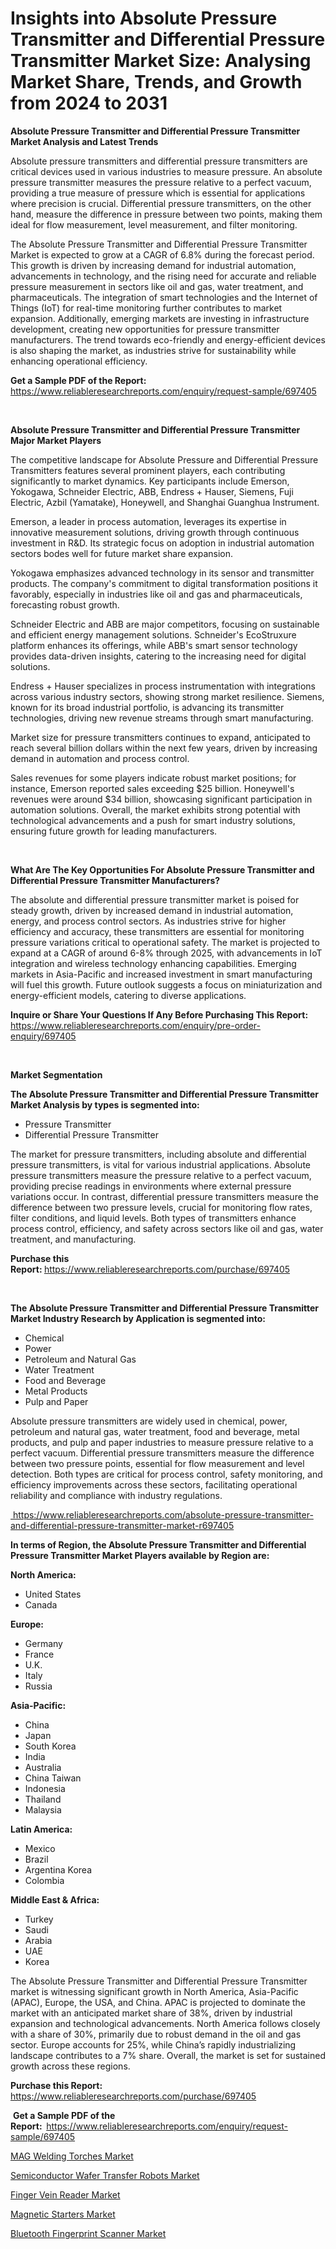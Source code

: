 <p><h1>Insights into Absolute Pressure Transmitter and Differential Pressure Transmitter Market Size: Analysing Market Share, Trends, and Growth from 2024 to 2031</h1></p><p><strong>Absolute Pressure Transmitter and Differential Pressure Transmitter Market Analysis and Latest Trends</strong></p>
<p><p>Absolute pressure transmitters and differential pressure transmitters are critical devices used in various industries to measure pressure. An absolute pressure transmitter measures the pressure relative to a perfect vacuum, providing a true measure of pressure which is essential for applications where precision is crucial. Differential pressure transmitters, on the other hand, measure the difference in pressure between two points, making them ideal for flow measurement, level measurement, and filter monitoring.</p><p>The Absolute Pressure Transmitter and Differential Pressure Transmitter Market is expected to grow at a CAGR of 6.8% during the forecast period. This growth is driven by increasing demand for industrial automation, advancements in technology, and the rising need for accurate and reliable pressure measurement in sectors like oil and gas, water treatment, and pharmaceuticals. The integration of smart technologies and the Internet of Things (IoT) for real-time monitoring further contributes to market expansion. Additionally, emerging markets are investing in infrastructure development, creating new opportunities for pressure transmitter manufacturers. The trend towards eco-friendly and energy-efficient devices is also shaping the market, as industries strive for sustainability while enhancing operational efficiency.</p></p>
<p><strong>Get a Sample PDF of the Report:&nbsp;</strong> <a href="https://www.reliableresearchreports.com/enquiry/request-sample/697405?utm_campaign=121&utm_medium=2&utm_source=Github&utm_content=ia&utm_term=29092024&utm_id=absolute-pressure-transmitter-and-differential-pressure-transmitter">https://www.reliableresearchreports.com/enquiry/request-sample/697405</a></p>
<p>&nbsp;</p>
<p><strong>Absolute Pressure Transmitter and Differential Pressure Transmitter Major Market Players</strong></p>
<p><p>The competitive landscape for Absolute Pressure and Differential Pressure Transmitters features several prominent players, each contributing significantly to market dynamics. Key participants include Emerson, Yokogawa, Schneider Electric, ABB, Endress + Hauser, Siemens, Fuji Electric, Azbil (Yamatake), Honeywell, and Shanghai Guanghua Instrument. </p><p>Emerson, a leader in process automation, leverages its expertise in innovative measurement solutions, driving growth through continuous investment in R&D. Its strategic focus on adoption in industrial automation sectors bodes well for future market share expansion.</p><p>Yokogawa emphasizes advanced technology in its sensor and transmitter products. The company's commitment to digital transformation positions it favorably, especially in industries like oil and gas and pharmaceuticals, forecasting robust growth.</p><p>Schneider Electric and ABB are major competitors, focusing on sustainable and efficient energy management solutions. Schneider's EcoStruxure platform enhances its offerings, while ABB's smart sensor technology provides data-driven insights, catering to the increasing need for digital solutions.</p><p>Endress + Hauser specializes in process instrumentation with integrations across various industry sectors, showing strong market resilience. Siemens, known for its broad industrial portfolio, is advancing its transmitter technologies, driving new revenue streams through smart manufacturing.</p><p>Market size for pressure transmitters continues to expand, anticipated to reach several billion dollars within the next few years, driven by increasing demand in automation and process control.</p><p>Sales revenues for some players indicate robust market positions; for instance, Emerson reported sales exceeding $25 billion. Honeywell's revenues were around $34 billion, showcasing significant participation in automation solutions. Overall, the market exhibits strong potential with technological advancements and a push for smart industry solutions, ensuring future growth for leading manufacturers.</p></p>
<p>&nbsp;</p>
<p><strong>What Are The Key Opportunities For Absolute Pressure Transmitter and Differential Pressure Transmitter Manufacturers?</strong></p>
<p><p>The absolute and differential pressure transmitter market is poised for steady growth, driven by increased demand in industrial automation, energy, and process control sectors. As industries strive for higher efficiency and accuracy, these transmitters are essential for monitoring pressure variations critical to operational safety. The market is projected to expand at a CAGR of around 6-8% through 2025, with advancements in IoT integration and wireless technology enhancing capabilities. Emerging markets in Asia-Pacific and increased investment in smart manufacturing will fuel this growth. Future outlook suggests a focus on miniaturization and energy-efficient models, catering to diverse applications.</p></p>
<p><strong>Inquire or Share Your Questions If Any Before Purchasing This Report:</strong> <a href="https://www.reliableresearchreports.com/enquiry/pre-order-enquiry/697405?utm_campaign=121&utm_medium=2&utm_source=Github&utm_content=ia&utm_term=29092024&utm_id=absolute-pressure-transmitter-and-differential-pressure-transmitter">https://www.reliableresearchreports.com/enquiry/pre-order-enquiry/697405</a></p>
<p>&nbsp;</p>
<p><strong>Market Segmentation</strong></p>
<p><strong>The Absolute Pressure Transmitter and Differential Pressure Transmitter Market Analysis by types is segmented into:</strong></p>
<p><ul><li>Pressure Transmitter</li><li>Differential Pressure Transmitter</li></ul></p>
<p><p>The market for pressure transmitters, including absolute and differential pressure transmitters, is vital for various industrial applications. Absolute pressure transmitters measure the pressure relative to a perfect vacuum, providing precise readings in environments where external pressure variations occur. In contrast, differential pressure transmitters measure the difference between two pressure levels, crucial for monitoring flow rates, filter conditions, and liquid levels. Both types of transmitters enhance process control, efficiency, and safety across sectors like oil and gas, water treatment, and manufacturing.</p></p>
<p><strong>Purchase this Report:&nbsp;</strong><a href="https://www.reliableresearchreports.com/purchase/697405?utm_campaign=121&utm_medium=2&utm_source=Github&utm_content=ia&utm_term=29092024&utm_id=absolute-pressure-transmitter-and-differential-pressure-transmitter">https://www.reliableresearchreports.com/purchase/697405</a></p>
<p>&nbsp;</p>
<p><strong>The Absolute Pressure Transmitter and Differential Pressure Transmitter Market Industry Research by Application is segmented into:</strong></p>
<p><ul><li>Chemical</li><li>Power</li><li>Petroleum and Natural Gas</li><li>Water Treatment</li><li>Food and Beverage</li><li>Metal Products</li><li>Pulp and Paper</li></ul></p>
<p><p>Absolute pressure transmitters are widely used in chemical, power, petroleum and natural gas, water treatment, food and beverage, metal products, and pulp and paper industries to measure pressure relative to a perfect vacuum. Differential pressure transmitters measure the difference between two pressure points, essential for flow measurement and level detection. Both types are critical for process control, safety monitoring, and efficiency improvements across these sectors, facilitating operational reliability and compliance with industry regulations.</p></p>
<p><a href="https://www.reliableresearchreports.com/absolute-pressure-transmitter-and-differential-pressure-transmitter-market-r697405?utm_campaign=121&utm_medium=2&utm_source=Github&utm_content=ia&utm_term=29092024&utm_id=absolute-pressure-transmitter-and-differential-pressure-transmitter">&nbsp;https://www.reliableresearchreports.com/absolute-pressure-transmitter-and-differential-pressure-transmitter-market-r697405</a></p>
<p><strong>In terms of Region, the Absolute Pressure Transmitter and Differential Pressure Transmitter Market Players available by Region are:</strong></p>
<p>
    <p> <strong> North America: </strong>
        <ul>
            <li>United States</li>
            <li>Canada</li>
        </ul>
        </p> 
    <p> <strong> Europe: </strong>
        <ul>
            <li>Germany</li>
            <li>France</li>
            <li>U.K.</li>
            <li>Italy</li>
            <li>Russia</li>
        </ul>
        </p> 
    <p> <strong> Asia-Pacific: </strong>
        <ul>
            <li>China</li>
            <li>Japan</li>
            <li>South Korea</li>
            <li>India</li>
            <li>Australia</li>
            <li>China Taiwan</li>
            <li>Indonesia</li>
            <li>Thailand</li>
            <li>Malaysia</li>
        </ul>
        </p> 
    <p> <strong> Latin America: </strong>
        <ul>
            <li>Mexico</li>
            <li>Brazil</li>
            <li>Argentina Korea</li>
            <li>Colombia</li>
        </ul>
        </p> 
    <p> <strong> Middle East & Africa: </strong>
        <ul>
            <li>Turkey</li>
            <li>Saudi</li>
            <li>Arabia</li>
            <li>UAE</li>
            <li>Korea</li>
        </ul>
    </p>
    </p>
<p><p>The Absolute Pressure Transmitter and Differential Pressure Transmitter market is witnessing significant growth in North America, Asia-Pacific (APAC), Europe, the USA, and China. APAC is projected to dominate the market with an anticipated market share of 38%, driven by industrial expansion and technological advancements. North America follows closely with a share of 30%, primarily due to robust demand in the oil and gas sector. Europe accounts for 25%, while China’s rapidly industrializing landscape contributes to a 7% share. Overall, the market is set for sustained growth across these regions.</p></p>
<p><strong>Purchase this Report: </strong><a href="https://www.reliableresearchreports.com/purchase/697405?utm_campaign=121&utm_medium=2&utm_source=Github&utm_content=ia&utm_term=29092024&utm_id=absolute-pressure-transmitter-and-differential-pressure-transmitter">https://www.reliableresearchreports.com/purchase/697405</a></p>
<p>&nbsp;<strong>Get a Sample PDF of the Report:&nbsp;&nbsp;</strong><a href="https://www.reliableresearchreports.com/enquiry/request-sample/697405?utm_campaign=121&utm_medium=2&utm_source=Github&utm_content=ia&utm_term=29092024&utm_id=absolute-pressure-transmitter-and-differential-pressure-transmitter">https://www.reliableresearchreports.com/enquiry/request-sample/697405</a></p>
<p><strong></strong></p>
<p><p><a href="https://github.com/CarolynWatkins697/Market-Research-Report-List-1/blob/main/mag-welding-torches-market.md?utm_campaign=121&utm_medium=2&utm_source=Github&utm_content=ia&utm_term=29092024&utm_id=absolute-pressure-transmitter-and-differential-pressure-transmitter">MAG Welding Torches Market</a></p><p><a href="https://github.com/RunaHaque64/Market-Research-Report-List-1/blob/main/semiconductor-wafer-transfer-robots-market.md?utm_campaign=121&utm_medium=2&utm_source=Github&utm_content=ia&utm_term=29092024&utm_id=absolute-pressure-transmitter-and-differential-pressure-transmitter">Semiconductor Wafer Transfer Robots Market</a></p><p><a href="https://issuu.com/reportprime-2/docs/finger-vein-reader-market-size-2030_1293a15fd972ea?utm_campaign=121&utm_medium=2&utm_source=Github&utm_content=ia&utm_term=29092024&utm_id=absolute-pressure-transmitter-and-differential-pressure-transmitter">Finger Vein Reader Market</a></p><p><a href="https://www.linkedin.com/pulse/magnetic-starters-market-research-report-includes-analysis-dv2pf?utm_campaign=121&utm_medium=2&utm_source=Github&utm_content=ia&utm_term=29092024&utm_id=absolute-pressure-transmitter-and-differential-pressure-transmitter">Magnetic Starters Market</a></p><p><a href="https://issuu.com/reportprime-2/docs/bluetooth-fingerprint-scanner-marke_222ef9c8526b4c?utm_campaign=121&utm_medium=2&utm_source=Github&utm_content=ia&utm_term=29092024&utm_id=absolute-pressure-transmitter-and-differential-pressure-transmitter">Bluetooth Fingerprint Scanner Market</a></p></p>
